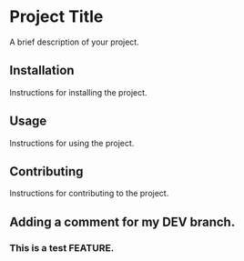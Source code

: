 # Project Title

A brief description of your project.

## Installation

Instructions for installing the project.

## Usage

Instructions for using the project.

## Contributing

Instructions for contributing to the project.

## Adding a comment for my DEV branch.

### This is a test FEATURE.
